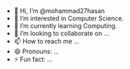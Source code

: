 - 👋 Hi, I’m @mohammad27hasan
- 👀 I’m interested in Computer Science.
- 🌱 I’m currently learning Computing.
- 💞️ I’m looking to collaborate on ...
- 📫 How to reach me ...
- 😄 Pronouns: ...
- ⚡ Fun fact: ...

<!---
mohammad27hasan/mohammad27hasan is a ✨ special ✨ repository because its `README.md` (this file) appears on your GitHub profile.
You can click the Preview link to take a look at your changes.
--->

